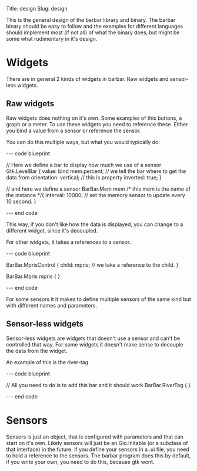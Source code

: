 Title: design
Slug: design

This is the general design of the barbar library and binary. The barbar binary
should be easy to follow and the examples for different languages should implement
most (if not all) of what the binary does, but might be some what rudimentary in it's design.

# Widgets
There are in general 2 kinds of widgets in barbar. Raw widgets and sensor-less widgets.

## Raw widgets
Raw widgets does nothing on it's own. Some examples of this buttons, a graph or a meter.
To use these widgets you need to reference these. Either you bind a value from a sensor
or reference the sensor.

You can do this multiple ways, but what you would typically do:

--- code blueprint

// Here we define a bar to display how much we use of a sensor
Gtk.LevelBar {
  value: bind mem.percent; // we tell the bar where to get the data from
  orientation: vertical; // this is property
  inverted: true;
}

// and here we define a sensor
BarBar.Mem mem /* this mem is the name of the instance */{
  interval: 10000; // set the memory sensor to update every 10 second.
}

--- end code

This way, if you don't like how the data is displayed, you can change
to a different widget, since it's decoupled.

For other widgets, it takes a references to a sensor.

--- code blueprint

BarBar.MprisControl {
  child: mpris; // we take a reference to the child. 
}

BarBar.Mpris mpris {
}

--- end code

For some sensors it it makes to define multiple sensors of the same kind but with different
names and parameters.

## Sensor-less widgets
Sensor-less widgets are widgets that doesn't use a sensor and can't be controlled that way.
For some widgets it doesn't make sense to decouple the data from the widget.

An example of this is the river-tag 

--- code blueprint

// All you need to do is to add this bar and it should work
BarBar.RiverTag {
}

--- end code

# Sensors
Sensors is just an object, that is configured with parameters and that can start on it's own. Likely sensors will just be an Gio.Initable (or a subclass of that interface) in the future.
If you define your sensors in a .ui file, you need to hold a reference to the sensors. The barbar program does this by default, if you write your own, you need to do this, because gtk wont.
